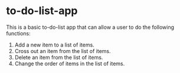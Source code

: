 # to-do-list-app
This is a basic to-do-list app that can allow a user to do the following functions:

1. Add a new item to a list of items.
2. Cross out an item from the list of items.
3. Delete an item from the list of items.
4. Change the order of items in the list of items. 
